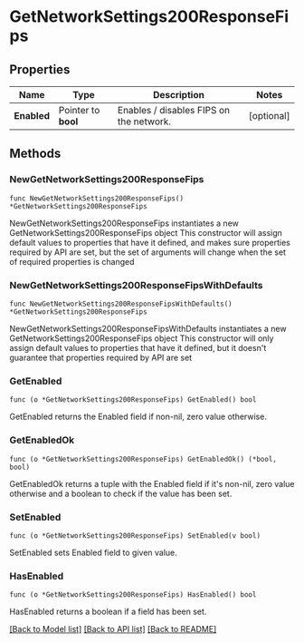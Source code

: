 # GetNetworkSettings200ResponseFips

## Properties

Name | Type | Description | Notes
------------ | ------------- | ------------- | -------------
**Enabled** | Pointer to **bool** | Enables / disables FIPS on the network. | [optional] 

## Methods

### NewGetNetworkSettings200ResponseFips

`func NewGetNetworkSettings200ResponseFips() *GetNetworkSettings200ResponseFips`

NewGetNetworkSettings200ResponseFips instantiates a new GetNetworkSettings200ResponseFips object
This constructor will assign default values to properties that have it defined,
and makes sure properties required by API are set, but the set of arguments
will change when the set of required properties is changed

### NewGetNetworkSettings200ResponseFipsWithDefaults

`func NewGetNetworkSettings200ResponseFipsWithDefaults() *GetNetworkSettings200ResponseFips`

NewGetNetworkSettings200ResponseFipsWithDefaults instantiates a new GetNetworkSettings200ResponseFips object
This constructor will only assign default values to properties that have it defined,
but it doesn't guarantee that properties required by API are set

### GetEnabled

`func (o *GetNetworkSettings200ResponseFips) GetEnabled() bool`

GetEnabled returns the Enabled field if non-nil, zero value otherwise.

### GetEnabledOk

`func (o *GetNetworkSettings200ResponseFips) GetEnabledOk() (*bool, bool)`

GetEnabledOk returns a tuple with the Enabled field if it's non-nil, zero value otherwise
and a boolean to check if the value has been set.

### SetEnabled

`func (o *GetNetworkSettings200ResponseFips) SetEnabled(v bool)`

SetEnabled sets Enabled field to given value.

### HasEnabled

`func (o *GetNetworkSettings200ResponseFips) HasEnabled() bool`

HasEnabled returns a boolean if a field has been set.


[[Back to Model list]](../README.md#documentation-for-models) [[Back to API list]](../README.md#documentation-for-api-endpoints) [[Back to README]](../README.md)


